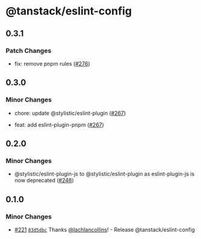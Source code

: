 # @tanstack/eslint-config

## 0.3.1

### Patch Changes

- fix: remove pnpm rules ([#276](https://github.com/TanStack/config/pull/276))

## 0.3.0

### Minor Changes

- chore: update @stylistic/eslint-plugin ([#267](https://github.com/TanStack/config/pull/267))

- feat: add eslint-plugin-pnpm ([#267](https://github.com/TanStack/config/pull/267))

## 0.2.0

### Minor Changes

- @stylistic/eslint-plugin-js to @stylistic/eslint-plugin as eslint-plugin-js is now deprecated ([#248](https://github.com/TanStack/config/pull/248))

## 0.1.0

### Minor Changes

- [#221](https://github.com/TanStack/config/pull/221) [`83d5dbc`](https://github.com/TanStack/config/commit/83d5dbc885c7533b0fc45b34873692be51c4eb25) Thanks [@lachlancollins](https://github.com/lachlancollins)! - Release @tanstack/eslint-config
